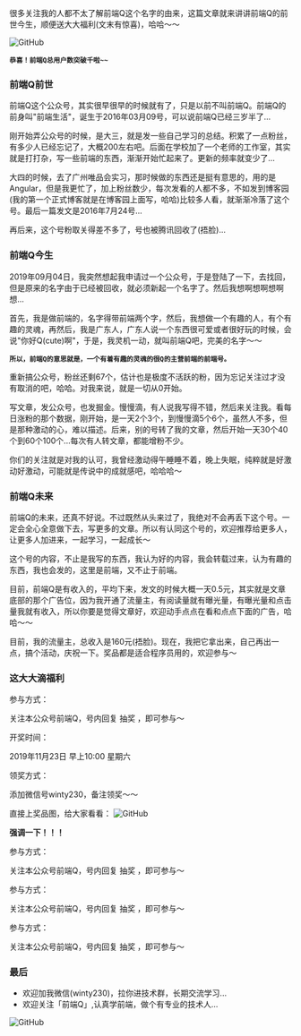 很多关注我的人都不太了解前端Q这个名字的由来，这篇文章就来讲讲前端Q的前世今生，顺便送大大福利(文末有惊喜)，哈哈～～

![GitHub](https://raw.githubusercontent.com/LuckyWinty/blog/master/images/gzh/count.png)

**`恭喜！前端Q总用户数突破千啦~~`**

### 前端Q前世

前端Q这个公众号，其实很早很早的时候就有了，只是以前不叫前端Q。前端Q的前身叫"前端生活"，诞生于2016年03月09号，可以说前端Q已经三岁半了...

刚开始弄公众号的时候，是大三，就是发一些自己学习的总结。积累了一点粉丝，有多少人已经忘记了，大概200左右吧。后面在学校加了一个老师的工作室，其实就是打打杂，写一些前端的东西，渐渐开始忙起来了。更新的频率就变少了...

大四的时候，去了广州唯品会实习，那时候做的东西还是挺有意思的，用的是Angular，但是我更忙了，加上粉丝数少，每次发看的人都不多，不如发到博客园(我的第一个正式博客就是在博客园上面写，哈哈)比较多人看，就渐渐冷落了这个号。最后一篇发文是2016年7月24号...

再后来，这个号粉取关得差不多了，号也被腾讯回收了(捂脸)...

### 前端Q今生


2019年09月04日，我突然想起我申请过一个公众号，于是登陆了一下，去找回，但是原来的名字由于已经被回收，就必须新起一个名字了。然后我想啊想啊想啊想...

首先，我是做前端的，名字得带前端两个字，然后，我想做一个有趣的人，有个有趣的灵魂，再然后，我是广东人，广东人说一个东西很可爱或者很好玩的时候，会说"你好Q(cute)啊"，于是，我灵机一动，就叫前端Q吧，完美的名字～～

**`所以，前端Q的意思就是，一个有着有趣的灵魂的很Q的主营前端的前端号。`**


重新搞公众号，粉丝还剩67个，估计也是极度不活跃的粉，因为忘记关注过才没有取消的吧，哈哈。对我来说，就是一切从0开始。

写文章，发公众号，也发掘金。慢慢滴，有人说我写得不错，然后来关注我。看每日涨粉的那个数据，刚开始，是一天2个3个，到慢慢滴5个6个，虽然人不多，但是那种激动的心，难以描述。后来，别的号转了我的文章，然后开始一天30个40个到60个100个...每次有人转文章，都能增粉不少。

你们的关注就是对我的认可，我曾经激动得午睡睡不着，晚上失眠，纯粹就是好激动好激动，可能就是传说中的成就感吧，哈哈哈～

### 前端Q未来

前端Q的未来，还真不好说。不过既然从头来过了，我绝对不会再丢下这个号。一定会全心全意做下去，写更多的文章。所以有认同这个号的，欢迎推荐给更多人，让更多人加进来，一起学习，一起成长～

这个号的内容，不止是我写的东西，我认为好的内容，我会转载过来，认为有趣的东西，我也会发的，这里是前端，又不止于前端。

目前，前端Q是有收入的，平均下来，发文的时候大概一天0.5元，其实就是文章底部的那个广告位，因为我开通了流量主，有阅读量就有曝光量，有曝光量和点击量我就有收入，所以你要是觉得文章好，欢迎动手点点在看和点点下面的广告，哈哈～～

目前，我的流量主，总收入是160元(捂脸)。现在，我把它拿出来，自己再出一点，搞个活动，庆祝一下。奖品都是适合程序员用的，欢迎参与～

### 这大大滴福利
参与方式：

关注本公众号前端Q，号内回复 抽奖 ，即可参与～

开奖时间：

2019年11月23日 早上10:00 星期六

领奖方式：

添加微信号winty230，备注领奖～～

直接上奖品图，给大家看看：
![GitHub](https://raw.githubusercontent.com/LuckyWinty/blog/master/images/gzh/awards.png)



**强调一下！！！**

参与方式：

关注本公众号前端Q，号内回复 抽奖  ，即可参与～

参与方式：

关注本公众号前端Q，号内回复 抽奖 ，即可参与～

参与方式：

关注本公众号前端Q，号内回复 抽奖 ，即可参与～

### 最后
+ 欢迎加我微信(winty230)，拉你进技术群，长期交流学习...
+ 欢迎关注「前端Q」,认真学前端，做个有专业的技术人...

![GitHub](https://raw.githubusercontent.com/LuckyWinty/blog/master/images/qrcode/%E4%BA%8C%E7%BB%B4%E7%A0%81%E7%BE%8E%E5%8C%96%202.png)
